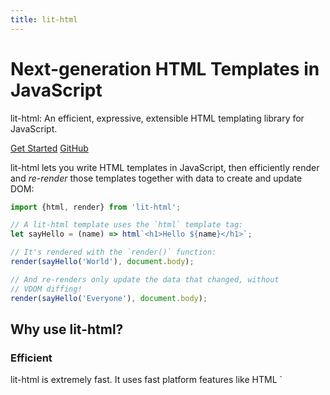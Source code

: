 ```yaml
---
title: lit-html
---
```


# Next-generation HTML Templates in JavaScript

lit-html: An efficient, expressive, extensible HTML templating library for JavaScript.

<section class="feature">
  <a class="cta" href="/lit-html/guide">Get Started</a>
  <a class="cta" href="https://github.com/Polymer/lit-html">GitHub</a>
</section>

lit-html lets you write HTML templates in JavaScript, then efficiently render and _re-render_ those templates together with data to create and update DOM:

```js
import {html, render} from 'lit-html';

// A lit-html template uses the `html` template tag:
let sayHello = (name) => html`<h1>Hello ${name}</h1>`;

// It's rendered with the `render()` function:
render(sayHello('World'), document.body);

// And re-renders only update the data that changed, without
// VDOM diffing!
render(sayHello('Everyone'), document.body);
```

## Why use lit-html?

<section class="cards">
  <div class="card">
    <h3>Efficient</h3>
    <p>
      lit-html is extremely fast. It uses fast platform features like HTML `<template>` elements with native cloning.
    </p>
    <p>
      Unlike VDOM libraries, lit-html only ever updates the parts of templates that actually change - it doesn't re-render the entire view.
    </p>
  </div>

  <div class="card">
    <h3>Expressive</h3>
    <p>
      lit-html gives you the full power of JavaScript and functional programming patterns. 
    </p>
    <p>
      Templates are values that can be computed, passed to and from functions and nested. Expressions are real JavaScript and can include anything you need at all.
    </p>
    <p>
      lit-html support many kind of values natively: strings, DOM nodes, heterogeneous lists, Promises, nested templates and more.
    <p>
  </div>

  <div class="card">
    <h3>Extensible</h3>
    <p>
      lit-html is extremely customizable and extensible.
    </p>
    <p>
      Different dialects of templates can be created with additional features for setting element properties, declarative event handlers and more.
    </p>
    <p>
      Directives customize how values are handled, allowing for asynchronous values, efficient keyed-repeats, error boundaries, and more. lit-html is like your very own a template construction kit.
    </p>
  </div>
</section>

lit-html is not a framework, nor does it include a component model. It focuses on one thing and one thing only: efficiently creating and updating DOM. It can be used standalone for simple tasks, or combined with a framework or component model, like Web Components, for a full-featured UI development platform.

## Announcement at Polymer Summit 2017

<section class="feature">
  <iframe width="560" height="315" src="https://www.youtube.com/embed/ruql541T7gc" frameborder="0" allow="autoplay; encrypted-media" allowfullscreen></iframe>
</section>
